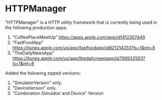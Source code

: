 # HTTPManager
"HTTPManager" is a HTTP utility framework that is currently being used in the following production apps:

1. “CoffeePlaceMeetUp”
   https://apps.apple.com/app/id1412307449
2. "FastFoodApp" 
   https://itunes.apple.com/us/app/fastfoodapp/id821214253?ls=1&mt=8
3. "TheDailyNewsApp"
   https://itunes.apple.com/us/app/thedailynewsapp/id798932583?ls=1&mt=8

Added the following zipped versions:
1. "SimulatorVersion" only.
2. "DeviceVersion" only.
3. "Combination Simulator and Device" Version 
